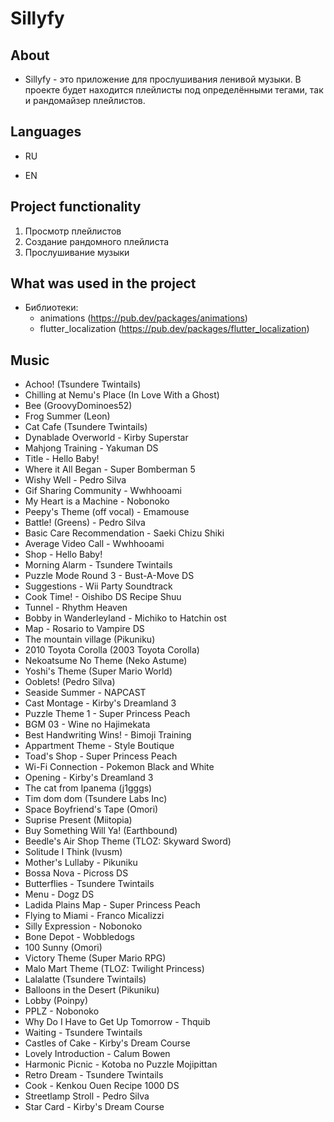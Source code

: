 # Sillyfy

## About 

* Sillyfy - это приложение для прослушивания ленивой музыки. В проекте будет находится плейлисты под определёнными тегами, так и рандомайзер плейлистов.

## Languages

* RU

* EN

## Project functionality 

1) Просмотр плейлистов
2) Создание рандомного плейлиста
3) Прослушивание музыки

## What was used in the project 


- Библиотеки:
    - animations (https://pub.dev/packages/animations)
    - flutter_localization (https://pub.dev/packages/flutter_localization)


## Music  

- Achoo! (Tsundere Twintails)
- Chilling at Nemu's Place (In Love With a Ghost)
- Bee (GroovyDominoes52)
- Frog Summer (Leon)
- Cat Cafe (Tsundere Twintails)
- Dynablade Overworld - Kirby Superstar
- Mahjong Training - Yakuman DS
- Title - Hello Baby!
- Where it All Began - Super Bomberman 5
- Wishy Well - Pedro Silva
- Gif Sharing Community - Wwhhooami
- My Heart is a Machine - Nobonoko
- Peepy's Theme (off vocal) - Emamouse
- Battle! (Greens) - Pedro Silva
- Basic Care Recommendation - Saeki Chizu Shiki
- Average Video Call - Wwhhooami
- Shop - Hello Baby!
- Morning Alarm - Tsundere Twintails
- Puzzle Mode Round 3 - Bust-A-Move DS
- Suggestions - Wii Party Soundtrack
- Cook Time! - Oishibo DS Recipe Shuu
- Tunnel - Rhythm Heaven
- Bobby in Wanderleyland - Michiko to Hatchin ost
- Map - Rosario to Vampire DS
- The mountain village (Pikuniku)
- 2010 Toyota Corolla (2003 Toyota Corolla)
- Nekoatsume No Theme (Neko Astume)
- Yoshi's Theme (Super Mario World)
- Ooblets! (Pedro Silva)
- Seaside Summer - NAPCAST
- Cast Montage - Kirby's Dreamland 3
- Puzzle Theme 1 - Super Princess Peach
- BGM 03 - Wine no Hajimekata
- Best Handwriting Wins! - Bimoji Training
- Appartment Theme - Style Boutique
- Toad's Shop - Super Princess Peach
- Wi-Fi Connection - Pokemon Black and White
- Opening - Kirby's Dreamland 3
- The cat from Ipanema (j1gggs)
- Tim dom dom (Tsundere Labs Inc)
- Space Boyfriend's Tape (Omori)
- Suprise Present (Miitopia)
- Buy Something Will Ya! (Earthbound)
- Beedle's Air Shop Theme (TLOZ: Skyward Sword)
- Solitude I Think (lvusm)
- Mother's Lullaby - Pikuniku
- Bossa Nova - Picross DS
- Butterflies - Tsundere Twintails
- Menu - Dogz DS
- Ladida Plains Map - Super Princess Peach
- Flying to Miami - Franco Micalizzi
- Silly Expression - Nobonoko
- Bone Depot - Wobbledogs
- 100 Sunny (Omori)
- Victory Theme (Super Mario RPG)
- Malo Mart Theme (TLOZ: Twilight Princess)
- Lalalatte (Tsundere Twintails)
- Balloons in the Desert (Pikuniku)
- Lobby (Poinpy)
- PPLZ - Nobonoko
- Why Do I Have to Get Up Tomorrow - Thquib
- Waiting - Tsundere Twintails
- Castles of Cake - Kirby's Dream Course
- Lovely Introduction - Calum Bowen
- Harmonic Picnic - Kotoba no Puzzle Mojipittan
- Retro Dream - Tsundere Twintails
- Cook - Kenkou Ouen Recipe 1000 DS
- Streetlamp Stroll - Pedro Silva
- Star Card - Kirby's Dream Course